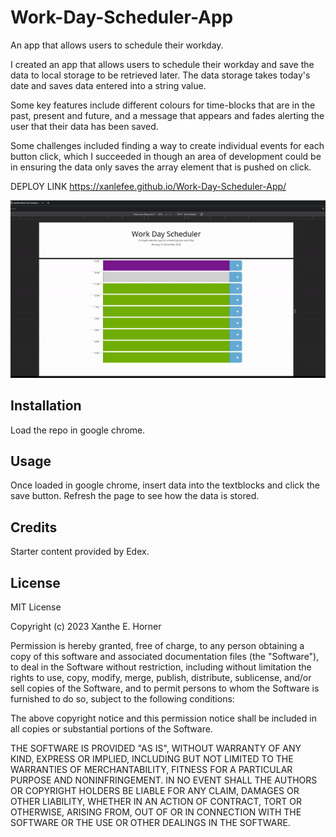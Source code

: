 # Work-Day-Scheduler-App
An app that allows users to schedule their workday.

I created an app that allows users to schedule their workday and save the data to local storage to be retrieved later. The data storage takes today's date and saves data entered into a string value. 

Some key features include different colours for time-blocks that are in the past, present and future, and a message that appears and fades alerting the user that their data has been saved.

Some challenges included finding a way to create individual events for each button click, which I succeeded in though an area of development could be in ensuring the data only saves the array element that is pushed on click.


DEPLOY LINK
https://xanlefee.github.io/Work-Day-Scheduler-App/



<img src="images/Schedule-app-gif.gif" width="800" />



## Installation

Load the repo in google chrome.


## Usage 

Once loaded in google chrome, insert data into the textblocks and click the save button. Refresh the page to see how the data is stored.



## Credits

Starter content provided by Edex.


## License
MIT License

Copyright (c) 2023 Xanthe E. Horner

Permission is hereby granted, free of charge, to any person obtaining a copy
of this software and associated documentation files (the "Software"), to deal
in the Software without restriction, including without limitation the rights
to use, copy, modify, merge, publish, distribute, sublicense, and/or sell
copies of the Software, and to permit persons to whom the Software is
furnished to do so, subject to the following conditions:

The above copyright notice and this permission notice shall be included in all
copies or substantial portions of the Software.

THE SOFTWARE IS PROVIDED "AS IS", WITHOUT WARRANTY OF ANY KIND, EXPRESS OR
IMPLIED, INCLUDING BUT NOT LIMITED TO THE WARRANTIES OF MERCHANTABILITY,
FITNESS FOR A PARTICULAR PURPOSE AND NONINFRINGEMENT. IN NO EVENT SHALL THE
AUTHORS OR COPYRIGHT HOLDERS BE LIABLE FOR ANY CLAIM, DAMAGES OR OTHER
LIABILITY, WHETHER IN AN ACTION OF CONTRACT, TORT OR OTHERWISE, ARISING FROM,
OUT OF OR IN CONNECTION WITH THE SOFTWARE OR THE USE OR OTHER DEALINGS IN THE
SOFTWARE.

